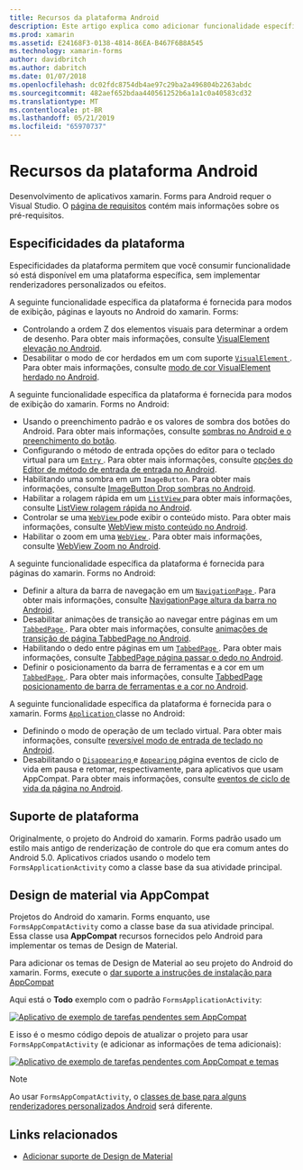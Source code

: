 ```yaml
---
title: Recursos da plataforma Android
description: Este artigo explica como adicionar funcionalidade específica do Android para aplicativos xamarin. Forms.
ms.prod: xamarin
ms.assetid: E24168F3-0138-4814-86EA-B467F6B8A545
ms.technology: xamarin-forms
author: davidbritch
ms.author: dabritch
ms.date: 01/07/2018
ms.openlocfilehash: dc02fdc8754db4ae97c29ba2a496804b2263abdc
ms.sourcegitcommit: 482aef652bdaa440561252b6a1a1c0a40583cd32
ms.translationtype: MT
ms.contentlocale: pt-BR
ms.lasthandoff: 05/21/2019
ms.locfileid: "65970737"
---
```

# <a name="android-platform-features"></a>Recursos da plataforma Android

Desenvolvimento de aplicativos xamarin. Forms para Android requer o Visual Studio. O [página de requisitos](~/get-started/requirements.md) contém mais informações sobre os pré-requisitos.

## <a name="platform-specifics"></a>Especificidades da plataforma

Especificidades da plataforma permitem que você consumir funcionalidade só está disponível em uma plataforma específica, sem implementar renderizadores personalizados ou efeitos.

A seguinte funcionalidade específica da plataforma é fornecida para modos de exibição, páginas e layouts no Android do xamarin. Forms:

- Controlando a ordem Z dos elementos visuais para determinar a ordem de desenho. Para obter mais informações, consulte [VisualElement elevação no Android](visualelement-elevation.md).
- Desabilitar o modo de cor herdados em um com suporte [ `VisualElement` ](xref:Xamarin.Forms.VisualElement). Para obter mais informações, consulte [modo de cor VisualElement herdado no Android](legacy-color-mode.md).

A seguinte funcionalidade específica da plataforma é fornecida para modos de exibição do xamarin. Forms no Android:

- Usando o preenchimento padrão e os valores de sombra dos botões do Android. Para obter mais informações, consulte [sombras no Android e o preenchimento do botão](button-padding-shadow.md).
- Configurando o método de entrada opções do editor para o teclado virtual para um [ `Entry` ](xref:Xamarin.Forms.Entry). Para obter mais informações, consulte [opções do Editor de método de entrada de entrada no Android](entry-ime-options.md).
- Habilitando uma sombra em um `ImageButton`. Para obter mais informações, consulte [ImageButton Drop sombras no Android](imagebutton-drop-shadow.md).
- Habilitar a rolagem rápida em um [ `ListView` ](xref:Xamarin.Forms.ListView) para obter mais informações, consulte [ListView rolagem rápida no Android](listview-fast-scrolling.md).
- Controlar se uma [ `WebView` ](xref:Xamarin.Forms.WebView) pode exibir o conteúdo misto. Para obter mais informações, consulte [WebView misto conteúdo no Android](webview-mixed-content.md).
- Habilitar o zoom em uma [ `WebView` ](xref:Xamarin.Forms.WebView). Para obter mais informações, consulte [WebView Zoom no Android](webview-zoom-controls.md).

A seguinte funcionalidade específica da plataforma é fornecida para páginas do xamarin. Forms no Android:

- Definir a altura da barra de navegação em um [ `NavigationPage` ](xref:Xamarin.Forms.NavigationPage). Para obter mais informações, consulte [NavigationPage altura da barra no Android](navigationpage-bar-height.md).
- Desabilitar animações de transição ao navegar entre páginas em um [ `TabbedPage` ](xref:Xamarin.Forms.TabbedPage). Para obter mais informações, consulte [animações de transição de página TabbedPage no Android](tabbedpage-transition-animations.md).
- Habilitando o dedo entre páginas em um [ `TabbedPage` ](xref:Xamarin.Forms.TabbedPage). Para obter mais informações, consulte [TabbedPage página passar o dedo no Android](tabbedpage-page-swiping.md).
- Definir o posicionamento da barra de ferramentas e a cor em um [ `TabbedPage` ](xref:Xamarin.Forms.TabbedPage). Para obter mais informações, consulte [TabbedPage posicionamento de barra de ferramentas e a cor no Android](tabbedpage-toolbar-placement-color.md).

A seguinte funcionalidade específica da plataforma é fornecida para o xamarin. Forms [ `Application` ](xref:Xamarin.Forms.Application) classe no Android:

- Definindo o modo de operação de um teclado virtual. Para obter mais informações, consulte [reversível modo de entrada de teclado no Android](soft-keyboard-input-mode.md).
- Desabilitando o [ `Disappearing` ](xref:Xamarin.Forms.Page.Appearing) e [ `Appearing` ](xref:Xamarin.Forms.Page.Appearing) página eventos de ciclo de vida em pausa e retomar, respectivamente, para aplicativos que usam AppCompat. Para obter mais informações, consulte [eventos de ciclo de vida da página no Android](page-lifecycle-events.md).

## <a name="platform-support"></a>Suporte de plataforma

Originalmente, o projeto do Android do xamarin. Forms padrão usado um estilo mais antigo de renderização de controle do que era comum antes do Android 5.0. Aplicativos criados usando o modelo tem `FormsApplicationActivity` como a classe base da sua atividade principal.

## <a name="material-design-via-appcompat"></a>Design de material via AppCompat

Projetos do Android do xamarin. Forms enquanto, use `FormsAppCompatActivity` como a classe base da sua atividade principal. Essa classe usa **AppCompat** recursos fornecidos pelo Android para implementar os temas de Design de Material.

Para adicionar os temas de Design de Material ao seu projeto do Android do xamarin. Forms, execute o [dar suporte a instruções de instalação para AppCompat](appcompat-material-design.md)

Aqui está o **Todo** exemplo com o padrão `FormsApplicationActivity`:

[![](images/before-appcompat-sml.png "Aplicativo de exemplo de tarefas pendentes sem AppCompat")](images/before-appcompat.png#lightbox "aplicativo de exemplo de tarefas pendentes sem AppCompat")

E isso é o mesmo código depois de atualizar o projeto para usar `FormsAppCompatActivity` (e adicionar as informações de tema adicionais):

[![](images/post-appcompat-sml.png "Aplicativo de exemplo de tarefas pendentes com AppCompat e temas")](images/post-appcompat.png#lightbox "aplicativo de exemplo de tarefas pendentes com AppCompat e temas")

> [!NOTE]
> Ao usar `FormsAppCompatActivity`, o [classes de base para alguns renderizadores personalizados Android](~/xamarin-forms/app-fundamentals/custom-renderer/renderers.md) será diferente.

## <a name="related-links"></a>Links relacionados

- [Adicionar suporte de Design de Material](appcompat-material-design.md)
